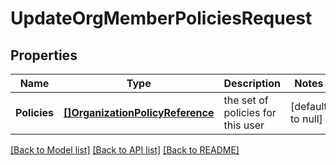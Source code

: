 # UpdateOrgMemberPoliciesRequest

## Properties
Name | Type | Description | Notes
------------ | ------------- | ------------- | -------------
**Policies** | [**[]OrganizationPolicyReference**](OrganizationPolicyReference.md) | the set of policies for this user | [default to null]

[[Back to Model list]](../README.md#documentation-for-models) [[Back to API list]](../README.md#documentation-for-api-endpoints) [[Back to README]](../README.md)

